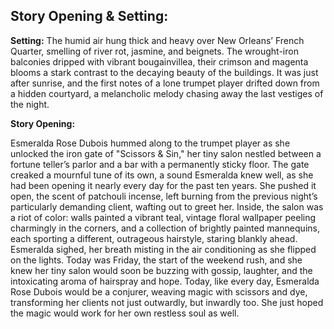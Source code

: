 ## Story Opening & Setting:

**Setting:** The humid air hung thick and heavy over New Orleans’ French Quarter, smelling of river rot, jasmine, and beignets. The wrought-iron balconies dripped with vibrant bougainvillea, their crimson and magenta blooms a stark contrast to the decaying beauty of the buildings. It was just after sunrise, and the first notes of a lone trumpet player drifted down from a hidden courtyard, a melancholic melody chasing away the last vestiges of the night.

**Story Opening:**

Esmeralda Rose Dubois hummed along to the trumpet player as she unlocked the iron gate of "Scissors & Sin," her tiny salon nestled between a fortune teller’s parlor and a bar with a permanently sticky floor. The gate creaked a mournful tune of its own, a sound Esmeralda knew well, as she had been opening it nearly every day for the past ten years. She pushed it open, the scent of patchouli incense, left burning from the previous night’s particularly demanding client, wafting out to greet her. Inside, the salon was a riot of color: walls painted a vibrant teal, vintage floral wallpaper peeling charmingly in the corners, and a collection of brightly painted mannequins, each sporting a different, outrageous hairstyle, staring blankly ahead. Esmeralda sighed, her breath misting in the air conditioning as she flipped on the lights. Today was Friday, the start of the weekend rush, and she knew her tiny salon would soon be buzzing with gossip, laughter, and the intoxicating aroma of hairspray and hope. Today, like every day, Esmeralda Rose Dubois would be a conjurer, weaving magic with scissors and dye, transforming her clients not just outwardly, but inwardly too. She just hoped the magic would work for her own restless soul as well.
